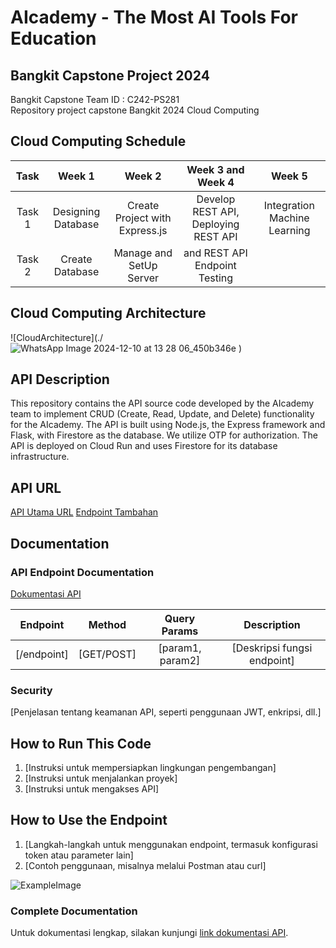 # AIcademy - The Most AI Tools For Education

## Bangkit Capstone Project 2024
Bangkit Capstone Team ID :  C242-PS281 <br>
Repository project capstone Bangkit 2024 Cloud Computing 


## Cloud Computing Schedule
|  Task  |        Week 1      |       Week 2                       |       Week 3       and       Week 4      |               Week 5         |
| :----: | :----------------: | :--------------------------------: | :----------------------------------:     | :--------------------------: |
| Task 1 | Designing Database | Create Project with Express.js     | Develop REST API, Deploying REST API     | Integration Machine Learning |
| Task 2 | Create Database    | Manage and SetUp Server            |     and  REST API Endpoint Testing       |                              |


## Cloud Computing Architecture
![CloudArchitecture](./![WhatsApp Image 2024-12-10 at 13 28 06_450b346e](https://github.com/user-attachments/assets/90c3831f-2732-41e2-99b6-e5a69c19ce21)
)
<br>

## API Description
This repository contains the API source code developed by the AIcademy team to implement CRUD (Create, Read, Update, and Delete) functionality for the  AIcademy. The API is built using Node.js, the Express framework and Flask, with Firestore as the database. We utilize OTP for authorization. The API is deployed on Cloud Run and uses Firestore for its database infrastructure.
<br>

## API URL
[API Utama URL](https://example.com/api)
[Endpoint Tambahan](https://example.com/another-api)

## <a name="documentation"></a>Documentation
### API Endpoint Documentation
[Dokumentasi API](https://example.com/docs)

|  Endpoint |  Method	     |      Query Params |           Description          |
| :----:    | :------------: | :---------------: | :----------------------------: |
| [/endpoint] | [GET/POST]   | [param1, param2]  | [Deskripsi fungsi endpoint]    |

### Security
[Penjelasan tentang keamanan API, seperti penggunaan JWT, enkripsi, dll.]

## How to Run This Code
1. [Instruksi untuk mempersiapkan lingkungan pengembangan]
2. [Instruksi untuk menjalankan proyek]
3. [Instruksi untuk mengakses API]

## How to Use the Endpoint
1. [Langkah-langkah untuk menggunakan endpoint, termasuk konfigurasi token atau parameter lain]
2. [Contoh penggunaan, misalnya melalui Postman atau curl]

![ExampleImage](./path-to-example-image.png)
<br>

### Complete Documentation
Untuk dokumentasi lengkap, silakan kunjungi [link dokumentasi API](#documentation).
